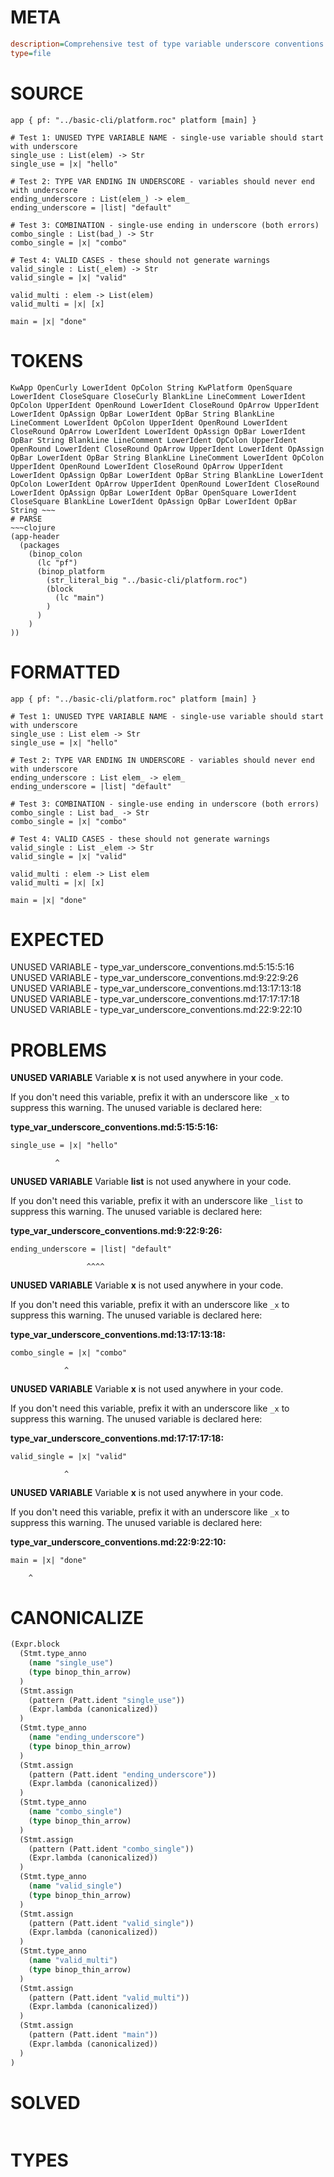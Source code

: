# META
~~~ini
description=Comprehensive test of type variable underscore conventions
type=file
~~~
# SOURCE
~~~roc
app { pf: "../basic-cli/platform.roc" platform [main] }

# Test 1: UNUSED TYPE VARIABLE NAME - single-use variable should start with underscore
single_use : List(elem) -> Str
single_use = |x| "hello"

# Test 2: TYPE VAR ENDING IN UNDERSCORE - variables should never end with underscore
ending_underscore : List(elem_) -> elem_
ending_underscore = |list| "default"

# Test 3: COMBINATION - single-use ending in underscore (both errors)
combo_single : List(bad_) -> Str
combo_single = |x| "combo"

# Test 4: VALID CASES - these should not generate warnings
valid_single : List(_elem) -> Str
valid_single = |x| "valid"

valid_multi : elem -> List(elem)
valid_multi = |x| [x]

main = |x| "done"
~~~
# TOKENS
~~~text
KwApp OpenCurly LowerIdent OpColon String KwPlatform OpenSquare LowerIdent CloseSquare CloseCurly BlankLine LineComment LowerIdent OpColon UpperIdent OpenRound LowerIdent CloseRound OpArrow UpperIdent LowerIdent OpAssign OpBar LowerIdent OpBar String BlankLine LineComment LowerIdent OpColon UpperIdent OpenRound LowerIdent CloseRound OpArrow LowerIdent LowerIdent OpAssign OpBar LowerIdent OpBar String BlankLine LineComment LowerIdent OpColon UpperIdent OpenRound LowerIdent CloseRound OpArrow UpperIdent LowerIdent OpAssign OpBar LowerIdent OpBar String BlankLine LineComment LowerIdent OpColon UpperIdent OpenRound LowerIdent CloseRound OpArrow UpperIdent LowerIdent OpAssign OpBar LowerIdent OpBar String BlankLine LowerIdent OpColon LowerIdent OpArrow UpperIdent OpenRound LowerIdent CloseRound LowerIdent OpAssign OpBar LowerIdent OpBar OpenSquare LowerIdent CloseSquare BlankLine LowerIdent OpAssign OpBar LowerIdent OpBar String ~~~
# PARSE
~~~clojure
(app-header
  (packages
    (binop_colon
      (lc "pf")
      (binop_platform
        (str_literal_big "../basic-cli/platform.roc")
        (block
          (lc "main")
        )
      )
    )
))
~~~
# FORMATTED
~~~roc
app { pf: "../basic-cli/platform.roc" platform [main] }

# Test 1: UNUSED TYPE VARIABLE NAME - single-use variable should start with underscore
single_use : List elem -> Str
single_use = |x| "hello"

# Test 2: TYPE VAR ENDING IN UNDERSCORE - variables should never end with underscore
ending_underscore : List elem_ -> elem_
ending_underscore = |list| "default"

# Test 3: COMBINATION - single-use ending in underscore (both errors)
combo_single : List bad_ -> Str
combo_single = |x| "combo"

# Test 4: VALID CASES - these should not generate warnings
valid_single : List _elem -> Str
valid_single = |x| "valid"

valid_multi : elem -> List elem
valid_multi = |x| [x]

main = |x| "done"
~~~
# EXPECTED
UNUSED VARIABLE - type_var_underscore_conventions.md:5:15:5:16
UNUSED VARIABLE - type_var_underscore_conventions.md:9:22:9:26
UNUSED VARIABLE - type_var_underscore_conventions.md:13:17:13:18
UNUSED VARIABLE - type_var_underscore_conventions.md:17:17:17:18
UNUSED VARIABLE - type_var_underscore_conventions.md:22:9:22:10
# PROBLEMS
**UNUSED VARIABLE**
Variable **x** is not used anywhere in your code.

If you don't need this variable, prefix it with an underscore like `_x` to suppress this warning.
The unused variable is declared here:

**type_var_underscore_conventions.md:5:15:5:16:**
```roc
single_use = |x| "hello"
```
              ^


**UNUSED VARIABLE**
Variable **list** is not used anywhere in your code.

If you don't need this variable, prefix it with an underscore like `_list` to suppress this warning.
The unused variable is declared here:

**type_var_underscore_conventions.md:9:22:9:26:**
```roc
ending_underscore = |list| "default"
```
                     ^^^^


**UNUSED VARIABLE**
Variable **x** is not used anywhere in your code.

If you don't need this variable, prefix it with an underscore like `_x` to suppress this warning.
The unused variable is declared here:

**type_var_underscore_conventions.md:13:17:13:18:**
```roc
combo_single = |x| "combo"
```
                ^


**UNUSED VARIABLE**
Variable **x** is not used anywhere in your code.

If you don't need this variable, prefix it with an underscore like `_x` to suppress this warning.
The unused variable is declared here:

**type_var_underscore_conventions.md:17:17:17:18:**
```roc
valid_single = |x| "valid"
```
                ^


**UNUSED VARIABLE**
Variable **x** is not used anywhere in your code.

If you don't need this variable, prefix it with an underscore like `_x` to suppress this warning.
The unused variable is declared here:

**type_var_underscore_conventions.md:22:9:22:10:**
```roc
main = |x| "done"
```
        ^


# CANONICALIZE
~~~clojure
(Expr.block
  (Stmt.type_anno
    (name "single_use")
    (type binop_thin_arrow)
  )
  (Stmt.assign
    (pattern (Patt.ident "single_use"))
    (Expr.lambda (canonicalized))
  )
  (Stmt.type_anno
    (name "ending_underscore")
    (type binop_thin_arrow)
  )
  (Stmt.assign
    (pattern (Patt.ident "ending_underscore"))
    (Expr.lambda (canonicalized))
  )
  (Stmt.type_anno
    (name "combo_single")
    (type binop_thin_arrow)
  )
  (Stmt.assign
    (pattern (Patt.ident "combo_single"))
    (Expr.lambda (canonicalized))
  )
  (Stmt.type_anno
    (name "valid_single")
    (type binop_thin_arrow)
  )
  (Stmt.assign
    (pattern (Patt.ident "valid_single"))
    (Expr.lambda (canonicalized))
  )
  (Stmt.type_anno
    (name "valid_multi")
    (type binop_thin_arrow)
  )
  (Stmt.assign
    (pattern (Patt.ident "valid_multi"))
    (Expr.lambda (canonicalized))
  )
  (Stmt.assign
    (pattern (Patt.ident "main"))
    (Expr.lambda (canonicalized))
  )
)
~~~
# SOLVED
~~~clojure
~~~
# TYPES
~~~roc
~~~
